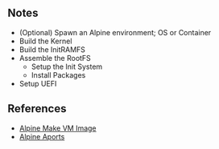 ## Notes

- (Optional) Spawn an Alpine environment; OS or Container
- Build the Kernel
- Build the InitRAMFS
- Assemble the RootFS
  - Setup the Init System
  - Install Packages
- Setup UEFI

## References

- [Alpine Make VM Image](https://github.com/alpinelinux/alpine-make-vm-image)
- [Alpine Aports](https://gitlab.alpinelinux.org/alpine/aports/-/tree/master/scripts?ref_type=heads)